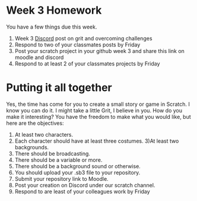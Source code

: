 # Week 3 Homework
You have a few things due this week.

1) Week 3 [Discord](https://discord.com/channels/1193953766668501058/1194758674950926429) post on grit and overcoming challenges
2) Respond to two of your classmates posts by Friday
3) Post your scratch project in your github week 3 and share this link on moodle and discord
4) Respond to at least 2 of your classmates projects by Friday

# Putting it all together
Yes, the time has come for you to create a small story or game in Scratch. I know you can do it. I might take a little Grit, I believe in you. How do you make it interesting? You have the freedom to make what you would like, but here are the objectives:

1) At least two characters.
2) Each character should have at least three costumes.
3)At least two backgrounds.
4) There should be broadcasting.
5) There should be a variable or more.
6) There should be a background sound or otherwise.
7) You should upload your .sb3 file to your repository.
8) Submit your repository link to Moodle.
9) Post your creation on Discord under our scratch channel.
10) Respond to are least of your colleagues work by Friday
